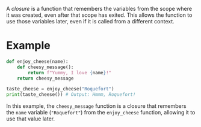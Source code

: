 A *closure* is a function that remembers the variables from the scope where it was created, even after that scope has exited. This allows the function to use those variables later, even if it is called from a different context.

# Example

```python
def enjoy_cheese(name):
	def cheesy_message():
		return f"Yummy, I love {name}!"
	return cheesy_message

taste_cheese = enjoy_cheese("Roquefort")
print(taste_cheese()) # Output: Hmmm, Roquefort!
```

In this example, the `cheesy_message` function is a closure that remembers the `name` variable (`"Roquefort"`) from the `enjoy_cheese` function, allowing it to use that value later.